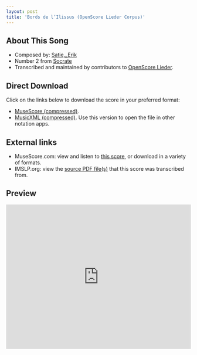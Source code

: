```yaml
---
layout: post
title: 'Bords de l’Ilissus (OpenScore Lieder Corpus)'
---
```


## About This Song

- Composed by: [Satie,_Erik](https://fourscoreandmore.org/openscore/lieder/Satie,_Erik)
- Number 2 from [Socrate](https://fourscoreandmore.org/openscore/lieder/Satie,_Erik/Socrate)
- Transcribed and maintained by contributors to [OpenScore Lieder].

[OpenScore Lieder]: https://musescore.com/openscore-lieder-corpus

## Direct Download

Click on the links below to download the score in your preferred format:
- [MuseScore (compressed)](https://github.com/openscore/lieder/blob/main/scores/Satie,_Erik/Socrate/2_Bords_de_l’Ilissus/lc6481941.mscz?raw=true).
- [MusicXML (compressed)](https://github.com/openscore/lieder/blob/main/scores/Satie,_Erik/Socrate/2_Bords_de_l’Ilissus/lc6481941.mxl?raw=true). Use this version to open the file in other notation apps.

## External links

- MuseScore.com: view and listen to [this score][MuseScore], or download in a variety of formats.
- IMSLP.org: view the [source PDF file(s)][IMSLP] that this score was transcribed from.

[MuseScore]: https://musescore.com/score/6481941
[IMSLP]: https://imslp.org/wiki/Special:ReverseLookup/15779

## Preview

<iframe width="100%" height="394" src="https://musescore.com/openscore-lieder-corpus/scores/6481941/embed" frameborder="0" allowfullscreen allow="autoplay; fullscreen"></iframe>
